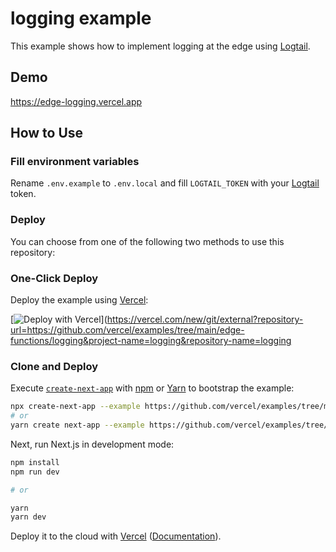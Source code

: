 # logging example

This example shows how to implement logging at the edge using [Logtail](https://betterstack.com/logtail).

## Demo

https://edge-logging.vercel.app

## How to Use

### Fill environment variables

Rename `.env.example` to `.env.local` and fill `LOGTAIL_TOKEN` with your [Logtail](https://logtail.com) token.

### Deploy

You can choose from one of the following two methods to use this repository:

### One-Click Deploy

Deploy the example using [Vercel](https://vercel.com?utm_source=github&utm_medium=readme&utm_campaign=next-example):

[![Deploy with Vercel](https://vercel.com/button)](https://vercel.com/new/git/external?repository-url=https://github.com/vercel/examples/tree/main/edge-functions/logging&project-name=logging&repository-name=logging

### Clone and Deploy

Execute [`create-next-app`](https://github.com/vercel/next.js/tree/canary/packages/create-next-app) with [npm](https://docs.npmjs.com/cli/init) or [Yarn](https://yarnpkg.com/lang/en/docs/cli/create/) to bootstrap the example:

```bash
npx create-next-app --example https://github.com/vercel/examples/tree/main/edge-functions/logging
# or
yarn create next-app --example https://github.com/vercel/examples/tree/main/edge-functions/logging
```

Next, run Next.js in development mode:

```bash
npm install
npm run dev

# or

yarn
yarn dev
```

Deploy it to the cloud with [Vercel](https://vercel.com/new?utm_source=github&utm_medium=readme&utm_campaign=edge-middleware-eap) ([Documentation](https://nextjs.org/docs/deployment)).
